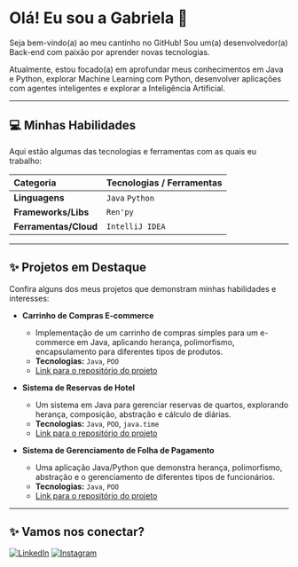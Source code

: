 # Olá! Eu sou a Gabriela 👋

Seja bem-vindo(a) ao meu cantinho no GitHub! Sou um(a) desenvolvedor(a) Back-end com paixão por aprender novas tecnologias.

Atualmente, estou focado(a) em aprofundar meus conhecimentos em Java e Python, explorar Machine Learning com Python, desenvolver aplicações com agentes inteligentes e explorar a Inteligência Artificial.

---

## 💻 Minhas Habilidades

Aqui estão algumas das tecnologias e ferramentas com as quais eu trabalho:

| Categoria | Tecnologias / Ferramentas |
| :-------- | :------------------------- |
| **Linguagens** | `Java` `Python`|
| **Frameworks/Libs** | `Ren'py`|
| **Ferramentas/Cloud** | `IntelliJ IDEA`|

---

## ✨ Projetos em Destaque

Confira alguns dos meus projetos que demonstram minhas habilidades e interesses:

* **Carrinho de Compras E-commerce**
    * Implementação de um carrinho de compras simples para um e-commerce em Java, aplicando herança, polimorfismo, encapsulamento para diferentes tipos de produtos.
    * **Tecnologias:** `Java`, `POO`
    * [Link para o repositório do projeto](https://github.com/Gabriela-S2/PayrollSystemJava)

* **Sistema de Reservas de Hotel**
    * Um sistema em Java para gerenciar reservas de quartos, explorando herança, composição, abstração e cálculo de diárias.
    * **Tecnologias:** `Java`, `POO`, `java.time`
    * [Link para o repositório do projeto](https://github.com/Gabriela-S2/HotelReservationSystemJava)

* **Sistema de Gerenciamento de Folha de Pagamento**
    * Uma aplicação Java/Python que demonstra herança, polimorfismo, abstração e o gerenciamento de diferentes tipos de funcionários.
    * **Tecnologias:** `Java`, `POO`
    * [Link para o repositório do projeto](https://github.com/Gabriela-S2/PayrollSystemJava)
 
---

## ✨ Vamos nos conectar?

[![LinkedIn](https://img.shields.io/badge/-LinkedIn-0A66C2?style=flat&logo=linkedin&logoColor=white)](https://www.linkedin.com/in/gabriela-ribeiro-silva-)
[![Instagram](https://img.shields.io/badge/-Instagram-E4405F?style=flat&logo=instagram&logoColor=white)](https://www.instagram.com/gabriela_ribeiro_silva_/)
